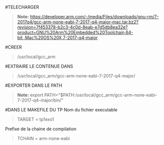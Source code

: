 #TELECHARGER 
> **Note:**
> https://developer.arm.com/-/media/Files/downloads/gnu-rm/7-2017q4/gcc-arm-none-eabi-7-2017-q4-major-mac.tar.bz2?revision=7f453378-b2c3-4c0d-8eab-e7d5db8ea32e?product=GNU%20Arm%20Embedded%20Toolchain,64-bit,,Mac%20OS%20X,7-2017-q4-major


#CREER
> /usr/local/gcc_arm

#EXTRAIRE LE CONTENUE DANS 
> /usr/local/gcc_arm/gcc-arm-none-eabi-7-2017-q4-major/

#EXPORTER DANS LE PATH
> **Note:**
> export PATH="$PATH:/usr/local/gcc_arm/gcc-arm-none-eabi-7-2017-q4-major/bin/"

#DANS LE MAKEFILE DU TP
Nom du fichier executable
> TARGET = tp1exo1

Prefixe de la chaine de compilation
> TCHAIN = arm-none-eabi
